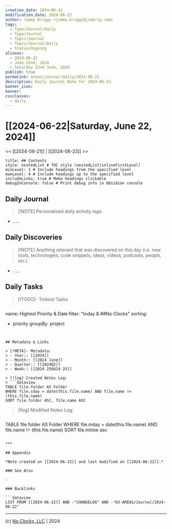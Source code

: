 ```yaml
---
creation_date: 2024-06-22
modification_date: 2024-06-22
author: Jimmy Briggs <jimmy.briggs@jimbrig.com>
tags:
  - Type/Journal/Daily
  - Type/Journal
  - Topic/Journal
  - Topic/Journal/Daily
  - Status/Ongoing
aliases:
  - 2024-06-22
  - June 22nd, 2024
  - Saturday 22nd June, 2024
publish: true
permalink: areas/journal/daily/2024-06-22
description: Daily Journal Note for 2024-06-22.
banner_icon:
banner:
cssclasses:
  - daily
---
```



# [[2024-06-22|Saturday, June 22, 2024]]

<< [[2024-06-21]] | [[2024-06-23]] >>

```table-of-contents
title: ## Contents 
style: nestedList # TOC style (nestedList|inlineFirstLevel)
minLevel: 1 # Include headings from the specified level
maxLevel: 4 # Include headings up to the specified level
includeLinks: true # Make headings clickable
debugInConsole: false # Print debug info in Obsidian console
```

## Daily Journal

> [!NOTE] Personalized daily activity logs.

- `...`

## Daily Discoveries

> [!NOTE] Anything relevant that was discovered on this day (i.e. new tools, technologies, code snippets, ideas, videos, podcasts, people, etc.)

- `...`

## Daily Tasks

> [!TODO]- Todoist Tasks
> ```todoist
name: Highest Priority & Date
filter: "today & ##No Clocks"
sorting:
   - priority
groupBy: project
```


## Metadata & Links

> [!META]- Metadata:
> - Year:: [[2024]]
> - Month:: [[2024 June]]
> - Quarter:: [[2024Q2]]
> - Week:: [[2024 256624 25]]

> [!log] Created Notes Log:
> ```dataview
TABLE file.folder AS Folder
WHERE file.cday = date(this.file.name) AND file.name != (this.file.name)
SORT file.folder ASC, file.name ASC
```

> [!log] Modified Notes Log:
> ```dataview
TABLE file.folder AS Folder
WHERE file.mday = date(this.file.name) AND file.name != (this.file.name)
SORT file.mtime asc
```

***

## Appendix

*Note created on [[2024-06-22]] and last modified on [[2024-06-22]].*

### See Also

- 

### Backlinks

```dataview
LIST FROM [[2024-06-22]] AND -"CHANGELOG" AND -"03-AREAS/Journal/2024-06-22"
```

***

(c) [No Clocks, LLC](https://github.com/noclocks) | 2024



